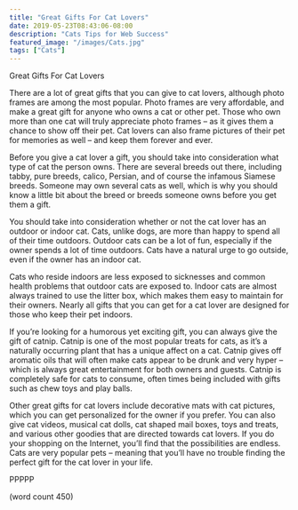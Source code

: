 ```yaml
---
title: "Great Gifts For Cat Lovers"
date: 2019-05-23T08:43:06-08:00
description: "Cats Tips for Web Success"
featured_image: "/images/Cats.jpg"
tags: ["Cats"]
---
```


Great Gifts For Cat Lovers

There are a lot of great gifts that you can give to cat lovers, although photo frames are among the most popular.  Photo frames are very affordable, and make a great gift for anyone who owns a cat or other pet.  Those who own more than one cat will truly appreciate photo frames – as it gives them a chance to show off their pet.  Cat lovers can also frame pictures of their pet for memories as well – and keep them forever and ever.

Before you give a cat lover a gift, you should take into consideration what type of cat the person owns.  There are several breeds out there, including tabby, pure breeds, calico, Persian, and of course the infamous Siamese breeds.  Someone may own several cats as well, which is why you should know a little bit about the breed or breeds someone owns before you get them a gift.

You should take into consideration whether or not the cat lover has an outdoor or indoor cat.  Cats, unlike dogs, are more than happy to spend all of their time outdoors.  Outdoor cats can be a lot of fun, especially if the owner spends a lot of time outdoors.  Cats have a natural urge to go outside, even if the owner has an indoor cat. 

Cats who reside indoors are less exposed to sicknesses and common health problems that outdoor cats are exposed to.  Indoor cats are almost always trained to use the litter box, which makes them easy to maintain for their owners.  Nearly all gifts that you can get for a cat lover are designed for those who keep their pet indoors.

If you’re looking for a humorous yet exciting gift, you can always give the gift of catnip.  Catnip is one of the most popular treats for cats, as it’s a naturally occurring plant that has a unique affect on a cat.  Catnip gives off aromatic oils that will often make cats appear to be drunk and very hyper – which is always great entertainment for both owners and guests.  Catnip is completely safe for cats to consume, often times being included with gifts such as chew toys and play balls.

Other great gifts for cat lovers include decorative mats with cat pictures, which you can get personalized for the owner if you prefer.  You can also give cat videos, musical cat dolls, cat shaped mail boxes, toys and treats, and various other goodies that are directed towards cat lovers.  If you do your shopping on the Internet, you’ll find that the possibilities are endless.  Cats are very popular pets – meaning that you’ll have no trouble finding the perfect gift for the cat lover in your life.

PPPPP

(word count 450)
